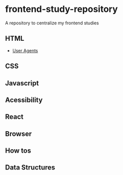 # frontend-study-repository

A repository to centralize my frontend studies

## HTML
* [User Agents](html/user-agents.md)
## CSS
## Javascript
## Acessibility
## React
## Browser
## How tos
## Data Structures
